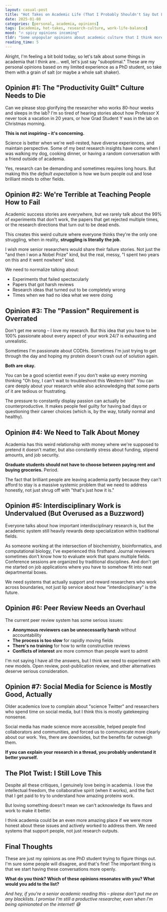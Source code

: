 ```yaml
---
layout: casual-post
title: "Hot Takes on Academic Life (That I Probably Shouldn't Say Out Loud)"
date: 2025-01-08
categories: [personal, academia, opinions]
tags: [academia, hot-takes, research-culture, work-life-balance]
mood: "🔥 spicy opinions incoming"
tldr: "Some unpopular opinions about academic culture that I think more people should talk about."
reading_time: 5
---
```


Alright, I'm feeling a bit bold today, so let's talk about some things in academia that I think are... well, let's just say "suboptimal." These are my personal opinions based on my limited experience as a PhD student, so take them with a grain of salt (or maybe a whole salt shaker).

## Opinion #1: The "Productivity Guilt" Culture Needs to Die

Can we please stop glorifying the researcher who works 80-hour weeks and sleeps in the lab? I'm so tired of hearing stories about how Professor X never took a vacation in 20 years, or how Grad Student Y was in the lab on Christmas morning.

**This is not inspiring – it's concerning.**

Science is better when we're well-rested, have diverse experiences, and maintain perspective. Some of my best research insights have come when I was walking my dog, cooking dinner, or having a random conversation with a friend outside of academia.

Yes, research can be demanding and sometimes requires long hours. But making this the *default expectation* is how we burn people out and lose brilliant minds to other fields.

## Opinion #2: We're Terrible at Teaching People How to Fail

Academic success stories are everywhere, but we rarely talk about the 99% of experiments that don't work, the papers that get rejected multiple times, or the research directions that turn out to be dead ends.

This creates this weird culture where everyone thinks they're the only one struggling, when in reality, **struggling is literally the job.**

I wish more senior researchers would share their failure stories. Not just the "and then I won a Nobel Prize" kind, but the real, messy, "I spent two years on this and it went nowhere" kind.

We need to normalize talking about:
- Experiments that failed spectacularly
- Papers that got harsh reviews
- Research ideas that turned out to be completely wrong
- Times when we had no idea what we were doing

## Opinion #3: The "Passion" Requirement is Overrated

Don't get me wrong – I love my research. But this idea that you have to be 100% passionate about every aspect of your work 24/7 is exhausting and unrealistic.

Sometimes I'm passionate about CODHs. Sometimes I'm just trying to get through the day and hoping my protein doesn't crash out of solution again.

**Both are okay.**

You can be a good scientist even if you don't wake up every morning thinking "Oh boy, I can't wait to troubleshoot this Western blot!" You can care deeply about your research while also acknowledging that some parts of it are tedious or frustrating.

The pressure to constantly display passion can actually be counterproductive. It makes people feel guilty for having bad days or questioning their career choices (which is, by the way, totally normal and healthy).

## Opinion #4: We Need to Talk About Money

Academia has this weird relationship with money where we're supposed to pretend it doesn't matter, but also constantly stress about funding, stipend amounts, and job security.

**Graduate students should not have to choose between paying rent and buying groceries.** Period.

The fact that brilliant people are leaving academia partly because they can't afford to stay is a massive systemic problem that we need to address honestly, not just shrug off with "that's just how it is."

## Opinion #5: Interdisciplinary Work is Undervalued (But Overused as a Buzzword)

Everyone talks about how important interdisciplinary research is, but the academic system still heavily rewards deep specialization within traditional fields.

As someone working at the intersection of biochemistry, bioinformatics, and computational biology, I've experienced this firsthand. Journal reviewers sometimes don't know how to evaluate work that spans multiple fields. Conference sessions are organized by traditional disciplines. And don't get me started on job applications where you have to somehow fit into neat departmental boxes.

We need systems that actually support and reward researchers who work across boundaries, not just lip service about how "interdisciplinary" is the future.

## Opinion #6: Peer Review Needs an Overhaul

The current peer review system has some serious issues:

- **Anonymous reviewers can be unnecessarily harsh** without accountability
- **The process is too slow** for rapidly moving fields
- **There's no training** for how to write constructive reviews
- **Conflicts of interest** are more common than people want to admit

I'm not saying I have all the answers, but I think we need to experiment with new models. Open review, post-publication review, and other alternatives deserve serious consideration.

## Opinion #7: Social Media for Science is Mostly Good, Actually

Older academics love to complain about "science Twitter" and researchers who spend time on social media, but I think this is mostly gatekeeping nonsense.

Social media has made science more accessible, helped people find collaborators and communities, and forced us to communicate more clearly about our work. Yes, there are downsides, but the benefits far outweigh them.

**If you can explain your research in a thread, you probably understand it better yourself.**

## The Plot Twist: I Still Love This

Despite all these critiques, I genuinely love being in academia. I love the intellectual freedom, the collaborative spirit (when it works), and the fact that I get paid to try to understand how amazing proteins work.

But loving something doesn't mean we can't acknowledge its flaws and work to make it better.

I think academia could be an even more amazing place if we were more honest about these issues and actively worked to address them. We need systems that support people, not just research outputs.

## Final Thoughts

These are just my opinions as one PhD student trying to figure things out. I'm sure some people will disagree, and that's fine! The important thing is that we start having these conversations more openly.

**What do you think? Which of these opinions resonates with you? What would you add to the list?**

*And hey, if you're a senior academic reading this – please don't put me on any blacklists. I promise I'm still a productive researcher, even when I'm being opinionated on the internet! 😅*